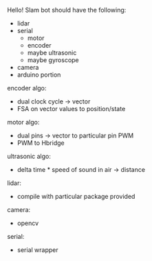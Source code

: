 Hello! Slam bot should have the following:

- lidar
- serial
  - motor
  - encoder
  - maybe ultrasonic
  - maybe gyroscope
- camera
- arduino portion

encoder algo:
- dual clock cycle -> vector
- FSA on vector values to position/state

motor algo:
- dual pins -> vector to particular pin PWM
- PWM to Hbridge

ultrasonic algo:
- delta time * speed of sound in air -> distance

lidar:
- compile with particular package provided

camera:
- opencv

serial:
- serial wrapper
